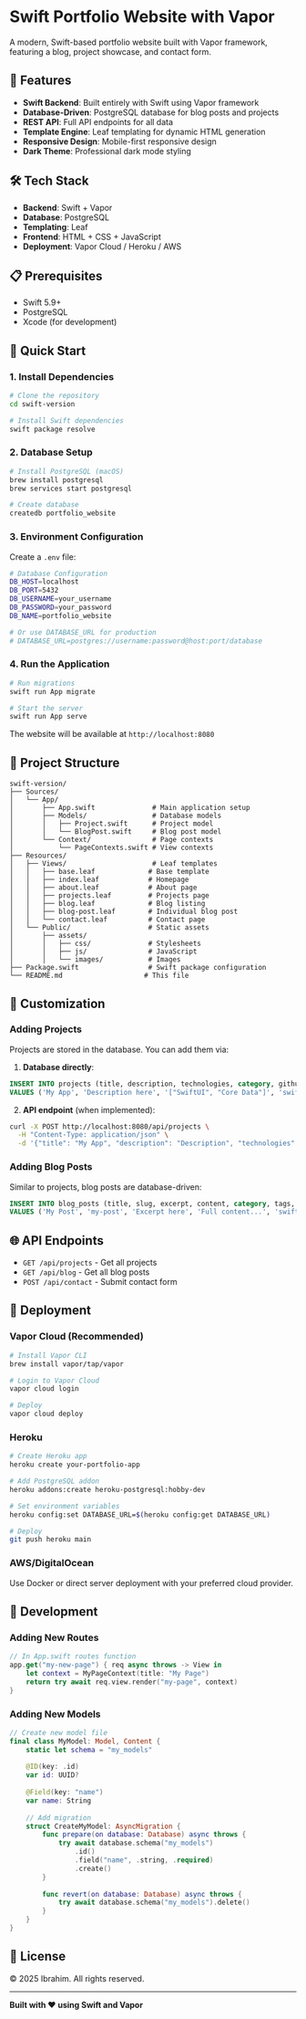 # Swift Portfolio Website with Vapor

A modern, Swift-based portfolio website built with Vapor framework, featuring a blog, project showcase, and contact form.

## 🚀 Features

- **Swift Backend**: Built entirely with Swift using Vapor framework
- **Database-Driven**: PostgreSQL database for blog posts and projects
- **REST API**: Full API endpoints for all data
- **Template Engine**: Leaf templating for dynamic HTML generation
- **Responsive Design**: Mobile-first responsive design
- **Dark Theme**: Professional dark mode styling

## 🛠️ Tech Stack

- **Backend**: Swift + Vapor
- **Database**: PostgreSQL
- **Templating**: Leaf
- **Frontend**: HTML + CSS + JavaScript
- **Deployment**: Vapor Cloud / Heroku / AWS

## 📋 Prerequisites

- Swift 5.9+
- PostgreSQL
- Xcode (for development)

## 🚀 Quick Start

### 1. Install Dependencies

```bash
# Clone the repository
cd swift-version

# Install Swift dependencies
swift package resolve
```

### 2. Database Setup

```bash
# Install PostgreSQL (macOS)
brew install postgresql
brew services start postgresql

# Create database
createdb portfolio_website
```

### 3. Environment Configuration

Create a `.env` file:

```bash
# Database Configuration
DB_HOST=localhost
DB_PORT=5432
DB_USERNAME=your_username
DB_PASSWORD=your_password
DB_NAME=portfolio_website

# Or use DATABASE_URL for production
# DATABASE_URL=postgres://username:password@host:port/database
```

### 4. Run the Application

```bash
# Run migrations
swift run App migrate

# Start the server
swift run App serve
```

The website will be available at `http://localhost:8080`

## 📁 Project Structure

```
swift-version/
├── Sources/
│   └── App/
│       ├── App.swift              # Main application setup
│       ├── Models/                # Database models
│       │   ├── Project.swift      # Project model
│       │   └── BlogPost.swift     # Blog post model
│       └── Context/               # Page contexts
│           └── PageContexts.swift # View contexts
├── Resources/
│   ├── Views/                     # Leaf templates
│   │   ├── base.leaf             # Base template
│   │   ├── index.leaf            # Homepage
│   │   ├── about.leaf            # About page
│   │   ├── projects.leaf         # Projects page
│   │   ├── blog.leaf             # Blog listing
│   │   ├── blog-post.leaf        # Individual blog post
│   │   └── contact.leaf          # Contact page
│   └── Public/                   # Static assets
│       ├── assets/
│       │   ├── css/              # Stylesheets
│       │   ├── js/               # JavaScript
│       │   └── images/           # Images
├── Package.swift                 # Swift package configuration
└── README.md                    # This file
```

## 🎨 Customization

### Adding Projects

Projects are stored in the database. You can add them via:

1. **Database directly**:
```sql
INSERT INTO projects (title, description, technologies, category, github_url) 
VALUES ('My App', 'Description here', '["SwiftUI", "Core Data"]', 'swiftui', 'https://github.com/username/repo');
```

2. **API endpoint** (when implemented):
```bash
curl -X POST http://localhost:8080/api/projects \
  -H "Content-Type: application/json" \
  -d '{"title": "My App", "description": "Description", "technologies": ["SwiftUI"], "category": "swiftui"}'
```

### Adding Blog Posts

Similar to projects, blog posts are database-driven:

```sql
INSERT INTO blog_posts (title, slug, excerpt, content, category, tags, read_time, featured, published) 
VALUES ('My Post', 'my-post', 'Excerpt here', 'Full content...', 'swift', '["Swift", "iOS"]', 5, true, true);
```

## 🌐 API Endpoints

- `GET /api/projects` - Get all projects
- `GET /api/blog` - Get all blog posts
- `POST /api/contact` - Submit contact form

## 🚀 Deployment

### Vapor Cloud (Recommended)

```bash
# Install Vapor CLI
brew install vapor/tap/vapor

# Login to Vapor Cloud
vapor cloud login

# Deploy
vapor cloud deploy
```

### Heroku

```bash
# Create Heroku app
heroku create your-portfolio-app

# Add PostgreSQL addon
heroku addons:create heroku-postgresql:hobby-dev

# Set environment variables
heroku config:set DATABASE_URL=$(heroku config:get DATABASE_URL)

# Deploy
git push heroku main
```

### AWS/DigitalOcean

Use Docker or direct server deployment with your preferred cloud provider.

## 🔧 Development

### Adding New Routes

```swift
// In App.swift routes function
app.get("my-new-page") { req async throws -> View in
    let context = MyPageContext(title: "My Page")
    return try await req.view.render("my-page", context)
}
```

### Adding New Models

```swift
// Create new model file
final class MyModel: Model, Content {
    static let schema = "my_models"
    
    @ID(key: .id)
    var id: UUID?
    
    @Field(key: "name")
    var name: String
    
    // Add migration
    struct CreateMyModel: AsyncMigration {
        func prepare(on database: Database) async throws {
            try await database.schema("my_models")
                .id()
                .field("name", .string, .required)
                .create()
        }
        
        func revert(on database: Database) async throws {
            try await database.schema("my_models").delete()
        }
    }
}
```

## 📝 License

© 2025 Ibrahim. All rights reserved.

---

**Built with ❤️ using Swift and Vapor**
